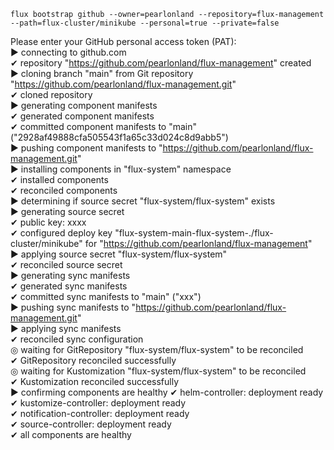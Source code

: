 
`flux bootstrap github
 --owner=pearlonland
 --repository=flux-management
 --path=flux-cluster/minikube
 --personal=true
 --private=false` 
 
 Please enter your GitHub personal access token (PAT): \
► connecting to github.com \
✔ repository "https://github.com/pearlonland/flux-management" created \
► cloning branch "main" from Git repository "https://github.com/pearlonland/flux-management.git" \
✔ cloned repository \
► generating component manifests \
✔ generated component manifests \
✔ committed component manifests to "main" ("2928af49888cfa505543f1a65c33d024c8d9abb5") \
► pushing component manifests to "https://github.com/pearlonland/flux-management.git" \
► installing components in "flux-system" namespace \
✔ installed components \
✔ reconciled components \
► determining if source secret "flux-system/flux-system" exists \
► generating source secret \
✔ public key: xxxx \
✔ configured deploy key "flux-system-main-flux-system-./flux-cluster/minikube" for "https://github.com/pearlonland/flux-management" \
► applying source secret "flux-system/flux-system" \
✔ reconciled source secret \
► generating sync manifests \
✔ generated sync manifests \
✔ committed sync manifests to "main" ("xxx") \
► pushing sync manifests to "https://github.com/pearlonland/flux-management.git" \
► applying sync manifests \
✔ reconciled sync configuration \
◎ waiting for GitRepository "flux-system/flux-system" to be reconciled \
✔ GitRepository reconciled successfully \
◎ waiting for Kustomization "flux-system/flux-system" to be reconciled \
✔ Kustomization reconciled successfully \
► confirming components are healthy 
✔ helm-controller: deployment ready \
✔ kustomize-controller: deployment ready \
✔ notification-controller: deployment ready \
✔ source-controller: deployment ready \
✔ all components are healthy 
